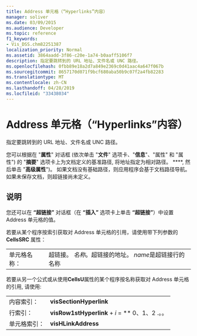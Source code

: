 ```yaml
---
title: Address 单元格（“Hyperlinks”内容）
manager: soliver
ms.date: 03/09/2015
ms.audience: Developer
ms.topic: reference
f1_keywords:
- Vis_DSS.chm82251387
localization_priority: Normal
ms.assetid: 3864aadd-3f86-c20e-1a74-b0aaff5106f7
description: 指定要跳转到的 URL 地址、文件名或 UNC 路径。
ms.openlocfilehash: 0fbb89e18a2d7a849e2369c0d41aac4a647f067b
ms.sourcegitcommit: 8657170d071f9bcf680aba50b9c07f2a4fb82283
ms.translationtype: MT
ms.contentlocale: zh-CN
ms.lasthandoff: 04/28/2019
ms.locfileid: "33438034"
---
```

# <a name="address-cell-hyperlinks-section"></a>Address 单元格（“Hyperlinks”内容）

指定要跳转到的 URL 地址、文件名或 UNC 路径。
  
您可以根据在 "**属性**" 对话框 (依次单击 "**文件**" 选项卡、"**信息**"、"属性" 和 "属性") 的 "**摘要**" 选项卡上为文档定义的基准路径, 将地址指定为相对路径。 ****, 然后单击 "**高级属性**")。 如果文档没有基础路径，则应用程序会基于文档路径导航。 如果未保存文档，则超链接尚未定义。
  
## <a name="remarks"></a>说明

您还可以在 **“超链接”** 对话框（在 **“插入”** 选项卡上单击 **“超链接”**）中设置 Address 单元格的值。 
  
若要从某个程序按索引获取对 Address 单元格的引用，请使用带下列参数的 **CellsSRC** 属性： 
  
|||
|:-----|:-----|
|单元格名称：  <br/> |超链接。 *名称*。超链接的地址。 *name*是超链接行的名称  <br/> |
   
若要从另一个公式或从使用**CellsU**属性的某个程序按名称获取对 Address 单元格的引用, 请使用: 
  
|||
|:-----|:-----|
| 内容索引：  <br/> |**visSectionHyperlink** <br/> |
| 行索引：  <br/> |**visRow1stHyperlink** +  *i* = ** 0、1、2 .。。  <br/> |
| 单元格索引：  <br/> |**visHLinkAddress** <br/> |
   

